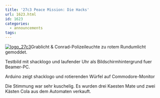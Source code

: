 ```yaml
---
title: '27c3 Peace Mission: Die Hacks'
url: 1623.html
id: 1623
categories:
  - announcements
tags:
---
```


[![](https://blog.shackspace.de/wp-content/uploads/2011/01/logo_27c3.png "logo_27c3")](https://blog.shackspace.de/wp-content/uploads/2011/01/logo_27c3.png)Grablicht &amp; Conrad-Polizeileuchte zu rotem Rundumlicht gemoddet.

Testbild mit shacklogo und laufender Uhr als Bildschirmhintergrund fuer Beamer-PC.

Arduino zeigt shacklogo und rotierenden Würfel auf Commodore-Monitor

Die Stimmung war sehr kuschelig. Es wurden drei Kaesten Mate und zwei Kästen Cola aus dem Automaten verkauft.